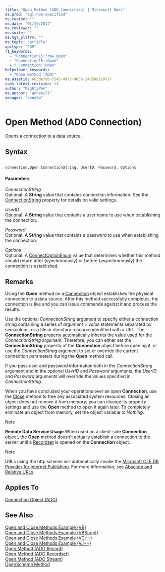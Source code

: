 ```yaml
---
title: "Open Method (ADO Connection) | Microsoft Docs"
ms.prod: "sql-non-specified"
ms.custom: ""
ms.date: "01/19/2017"
ms.reviewer: ""
ms.suite: ""
ms.tgt_pltfrm: ""
ms.topic: "article"
apitype: "COM"
f1_keywords: 
  - "Connection15::raw_Open"
  - "Connection15::Open"
  - "_Connection::Open"
helpviewer_keywords: 
  - "Open method [ADO]"
ms.assetid: 663defab-5545-4973-9036-24d5882c9737
caps.latest.revision: 13
author: "MightyPen"
ms.author: "annemill"
manager: "sonalm"
---
```

# Open Method (ADO Connection)
Opens a connection to a data source.  
  
## Syntax  
  
```  
  
connection.Open ConnectionString, UserID, Password, Options  
```  
  
#### Parameters  
 *ConnectionString*  
 Optional. A **String** value that contains connection information. See the [ConnectionString](../../../ado/reference/ado-api/connectionstring-property-ado.md) property for details on valid settings.  
  
 *UserID*  
 Optional. A **String** value that contains a user name to use when establishing the connection.  
  
 *Password*  
 Optional. A **String** value that contains a password to use when establishing the connection.  
  
 *Options*  
 Optional. A [ConnectOptionEnum](../../../ado/reference/ado-api/connectoptionenum.md) value that determines whether this method should return after (synchronously) or before (asynchronously) the connection is established.  
  
## Remarks  
 Using the **Open** method on a [Connection](../../../ado/reference/ado-api/connection-object-ado.md) object establishes the physical connection to a data source. After this method successfully completes, the connection is live and you can issue commands against it and process the results.  
  
 Use the optional *ConnectionString* argument to specify either a connection string containing a series of *argument* *= value* statements separated by semicolons, or a file or directory resource identified with a URL. The **ConnectionString** property automatically inherits the value used for the *ConnectionString* argument. Therefore, you can either set the **ConnectionString** property of the **Connection** object before opening it, or use the *ConnectionString* argument to set or override the current connection parameters during the **Open** method call.  
  
 If you pass user and password information both in the *ConnectionString* argument and in the optional *UserID* and *Password* arguments, the *UserID* and *Password* arguments will override the values specified in *ConnectionString*.  
  
 When you have concluded your operations over an open **Connection**, use the [Close](../../../ado/reference/ado-api/close-method-ado.md) method to free any associated system resources. Closing an object does not remove it from memory; you can change its property settings and use the **Open** method to open it again later. To completely eliminate an object from memory, set the object variable to *Nothing*.  
  
> [!NOTE]
>  **Remote Data Service Usage** When used on a client-side **Connection** object, the **Open** method doesn't actually establish a connection to the server until a [Recordset](../../../ado/reference/ado-api/recordset-object-ado.md) is opened on the **Connection** object.  
  
> [!NOTE]
>  URLs using the http scheme will automatically invoke the [Microsoft OLE DB Provider for Internet Publishing](../../../ado/guide/appendixes/microsoft-ole-db-provider-for-internet-publishing.md). For more information, see [Absolute and Relative URLs](../../../ado/guide/data/absolute-and-relative-urls.md).  
  
## Applies To  
 [Connection Object (ADO)](../../../ado/reference/ado-api/connection-object-ado.md)  
  
## See Also  
 [Open and Close Methods Example (VB)](../../../ado/reference/ado-api/open-and-close-methods-example-vb.md)   
 [Open and Close Methods Example (VBScript)](../../../ado/reference/ado-api/open-and-close-methods-example-vbscript.md)   
 [Open and Close Methods Example (VC++)](../../../ado/reference/ado-api/open-and-close-methods-example-vc.md)   
 [Open and Close Methods Example (VJ++)](../../../ado/reference/ado-api/open-and-close-methods-example-vj.md)   
 [Open Method (ADO Record)](../../../ado/reference/ado-api/open-method-ado-record.md)   
 [Open Method (ADO Recordset)](../../../ado/reference/ado-api/open-method-ado-recordset.md)   
 [Open Method (ADO Stream)](../../../ado/reference/ado-api/open-method-ado-stream.md)   
 [OpenSchema Method](../../../ado/reference/ado-api/openschema-method.md)